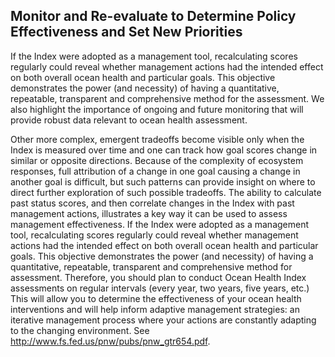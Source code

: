 ## Monitor and Re-evaluate to Determine Policy Effectiveness and Set New Priorities

If the Index were adopted as a management tool, recalculating scores regularly could reveal whether management actions had the intended effect on both
overall ocean health and particular goals. This objective demonstrates the power (and necessity) of having a quantitative, repeatable, transparent and comprehensive method for the assessment.
We also highlight the importance of ongoing and future monitoring that will provide robust data relevant to ocean health assessment.

Other more complex, emergent tradeoffs become visible only when the Index is measured over time and one can track how goal scores change in similar or opposite directions. Because of the complexity of ecosystem responses, full attribution of a change in one goal causing a change in another goal is difficult, but such patterns can provide insight on where to direct further exploration of such possible tradeoffs. The ability to calculate past status scores, and then correlate changes in the Index with past management actions, illustrates a key way it can be used to assess management effectiveness. If the Index were adopted as a management tool, recalculating scores regularly could reveal whether management actions had the intended effect on both overall ocean health and particular goals. This objective demonstrates the power (and necessity) of having a quantitative, repeatable, transparent and comprehensive method for assessment. Therefore, you should plan to conduct Ocean Health Index assessments on regular intervals (every year, two years, five years, etc.) This will allow you to determine the effectiveness of your ocean health interventions and will help inform adaptive management strategies: an iterative management process where your actions are constantly adapting to the changing environment. See http://www.fs.fed.us/pnw/pubs/pnw_gtr654.pdf.
